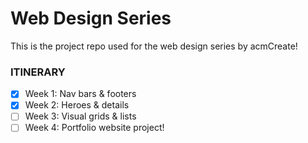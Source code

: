 # Web Design Series
This is the project repo used for the web design series by acmCreate!

### ITINERARY
- [x] Week 1: Nav bars & footers
- [x] Week 2: Heroes & details
- [ ] Week 3: Visual grids & lists
- [ ] Week 4: Portfolio website project!
